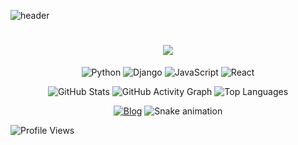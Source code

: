 <!--
**Hyeoni-729/Hyeoni-729** is a ✨ _special_ ✨ repository because its `README.md` (this file) appears on your GitHub profile.

Here are some ideas to get you started:

- 🔭 I’m currently working on ...
- 🌱 I’m currently learning ...
- 👯 I’m looking to collaborate on ...
- 🤔 I’m looking for help with ...
- 💬 Ask me about ...
- 📫 How to reach me: ...
- 😄 Pronouns: ...
- ⚡ Fun fact: ...
-->
![header](https://capsule-render.vercel.app/api?type=wave&color=auto&height=300&section=header&text=Hello%20World&fontSize=90)

<h1 align="center">
  <img src="https://readme-typing-svg.herokuapp.com/?font=Righteous&size=35&center=true&vCenter=true&width=500&height=70&duration=4000&lines=Welcome!+👋;+I'm+a+B.E+Developer!;&color=FF1493" />
</h1>

<div align="center">

![Python](https://img.shields.io/badge/Python-3776AB?style=for-the-badge&logo=python&logoColor=white)
![Django](https://img.shields.io/badge/Django-092E20?style=for-the-badge&logo=django&logoColor=white)
![JavaScript](https://img.shields.io/badge/JavaScript-F7DF1E?style=for-the-badge&logo=javascript&logoColor=black)
![React](https://img.shields.io/badge/React-61DAFB?style=for-the-badge&logo=react&logoColor=black)

</div>

<div align="center">
  
<!--![GitHub Stats](https://github-readme-stats.vercel.app/api?username=yourname&show_icons=true&theme=radical)-->
![GitHub Stats](https://github-readme-stats.vercel.app/api?username=Hyeoni-729&show_icons=true&theme=tokyonight)
![GitHub Activity Graph](https://github-readme-activity-graph.vercel.app/graph?username=Hyeoni-729&theme=react-dark)
![Top Languages](https://github-readme-stats.vercel.app/api/top-langs/?username=Hyeoni-729&layout=compact&theme=radical)

</div>

<div align="center">
  
[![Blog](https://img.shields.io/badge/Blog-000000?style=for-the-badge&logo=Blog&logoColor=white)](https://velog.io/@hyeoni_/posts)
![Snake animation](https://github.com/Hyeoni-729/Hyeoni-729/blob/output/github-contribution-grid-snake.svg)

</div>

![Profile Views](https://komarev.com/ghpvc/?username=Hyeoni-729&color=brightgreen&style=flat-square)

